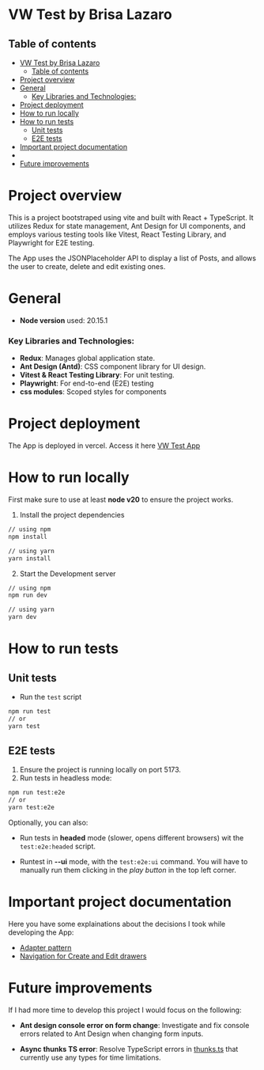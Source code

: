 # VW Test by Brisa Lazaro

## Table of contents


- [VW Test by Brisa Lazaro](#vw-test-by-brisa-lazaro)
  - [Table of contents](#table-of-contents)
- [Project overview](#project-overview)
- [General](#general)
    - [Key Libraries and Technologies:](#key-libraries-and-technologies)
- [Project deployment](#project-deployment)
- [How to run locally](#how-to-run-locally)
- [How to run tests](#how-to-run-tests)
  - [Unit tests](#unit-tests)
  - [E2E tests](#e2e-tests)
- [Important project documentation](#important-project-documentation)
- [](#)
- [Future improvements](#future-improvements)

# Project overview
This is a project bootstraped using vite and built with React + TypeScript. It utilizes Redux for state management, Ant Design for UI components, and employs various testing tools like Vitest, React Testing Library, and Playwright for E2E testing.

The App uses the JSONPlaceholder API to display a list of Posts, and allows the user to create, delete and edit existing ones.

# General
- **Node version** used: 20.15.1

### Key Libraries and Technologies:

- **Redux**: Manages global application state.
- **Ant Design (Antd)**: CSS component library for UI design.
- **Vitest & React Testing Library**: For unit testing.
- **Playwright**: For end-to-end (E2E) testing
- **css modules**: Scoped styles for components

# Project deployment

The App is deployed in vercel. Access it here [VW Test App](https://vw-prueba.vercel.app/)

# How to run locally

First make sure to use at least **node v20** to ensure the project works.

1. Install the project dependencies

```bash
// using npm
npm install

// using yarn
yarn install
```

2. Start the Development server

```bash
// using npm
npm run dev

// using yarn
yarn dev
```

# How to run tests

## Unit tests

- Run the `test` script

```bash
npm run test
// or
yarn test
```

## E2E tests

1. Ensure the project is running locally on port 5173.
2. Run tests in headless mode:
```bash
npm run test:e2e
// or
yarn test:e2e
```
Optionally, you can also:
- Run tests in **headed** mode (slower, opens different browsers) wit the `test:e2e:headed` script.

- Runtest in **--ui** mode, with the `test:e2e:ui` command. You will have to manually run them clicking in the _play button_ in the top left corner.

# Important project documentation

Here you have some explainations about the decisions I took while developing the App:

- [Adapter pattern](./docs/adapter-pattern.md)
- [Navigation for Create and Edit drawers](./docs/navigation-for-drawers.md)

# 

# Future improvements

If I had more time to develop this project I would focus on the following:
 - **Ant design console error on form change**: Investigate and fix console errors related to Ant Design when changing form inputs.
  
 - **Async thunks TS error**: Resolve TypeScript errors in [thunks.ts](./src/redux/thunks.ts) that currently use any types for time limitations.
